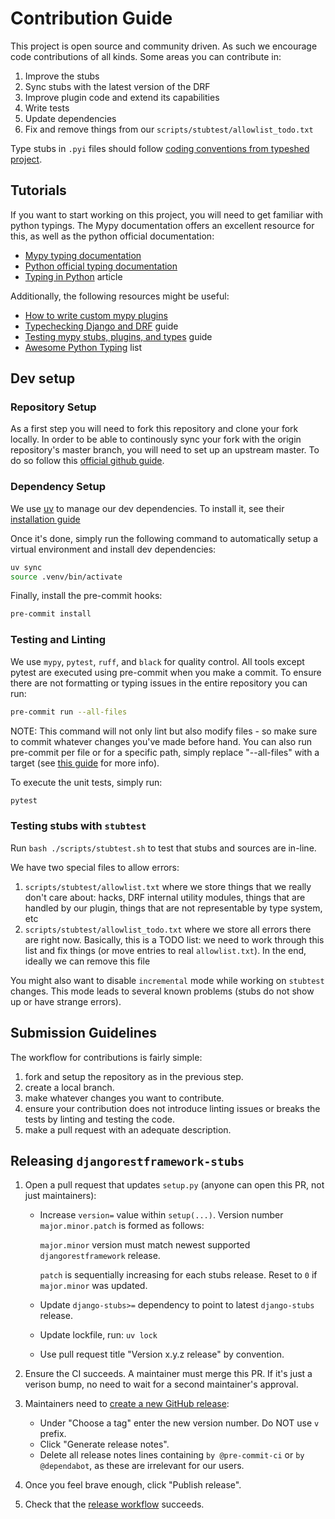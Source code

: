 # Contribution Guide

This project is open source and community driven. As such we encourage code contributions of all kinds. Some areas you can contribute in:

1. Improve the stubs
2. Sync stubs with the latest version of the DRF
3. Improve plugin code and extend its capabilities
4. Write tests
5. Update dependencies
6. Fix and remove things from our `scripts/stubtest/allowlist_todo.txt`

Type stubs in `.pyi` files should follow
[coding conventions from typeshed project](https://github.com/python/typeshed/blob/main/CONTRIBUTING.md#conventions).

## Tutorials

If you want to start working on this project, you will need to get familiar with python typings.
The Mypy documentation offers an excellent resource for this, as well as the python official documentation:

- [Mypy typing documentation](https://mypy.readthedocs.io/en/stable/#overview-type-system-reference)
- [Python official typing documentation](https://docs.python.org/3/library/typing.html)
- [Typing in Python](https://inventwithpython.com/blog/2019/11/24/type-hints-for-busy-python-programmers/) article

Additionally, the following resources might be useful:

- [How to write custom mypy plugins](https://mypy.readthedocs.io/en/stable/extending_mypy.html)
- [Typechecking Django and DRF](https://sobolevn.me/2019/08/typechecking-django-and-drf) guide
- [Testing mypy stubs, plugins, and types](https://sobolevn.me/2019/08/testing-mypy-types) guide
- [Awesome Python Typing](https://github.com/typeddjango/awesome-python-typing) list

## Dev setup

### Repository Setup

As a first step you will need to fork this repository and clone your fork locally.
In order to be able to continously sync your fork with the origin repository's master branch, you will need to set up an upstream master.
To do so follow this [official github guide](https://docs.github.com/en/free-pro-team@latest/github/collaborating-with-issues-and-pull-requests/syncing-a-fork).

### Dependency Setup

We use [uv](https://github.com/astral-sh/uv) to manage our dev dependencies.
To install it, see their [installation guide](https://docs.astral.sh/uv/getting-started/installation/)

Once it's done, simply run the following command to automatically setup a virtual environment and install dev dependencies:

```bash
uv sync
source .venv/bin/activate
```

Finally, install the pre-commit hooks:

```bash
pre-commit install
```

### Testing and Linting

We use `mypy`, `pytest`, `ruff`, and `black` for quality control. All tools except pytest are executed using pre-commit when you make a commit.
To ensure there are not formatting or typing issues in the entire repository you can run:

```bash
pre-commit run --all-files
```

NOTE: This command will not only lint but also modify files - so make sure to commit whatever changes you've made before hand.
You can also run pre-commit per file or for a specific path, simply replace "--all-files" with a target (see [this guide](https://codeburst.io/tool-your-django-project-pre-commit-hooks-e1799d84551f) for more info).

To execute the unit tests, simply run:

```bash
pytest
```

### Testing stubs with `stubtest`

Run `bash ./scripts/stubtest.sh` to test that stubs and sources are in-line.

We have two special files to allow errors:

1. `scripts/stubtest/allowlist.txt` where we store things that we really don't care about: hacks, DRF internal utility modules, things that are handled by our plugin, things that are not representable by type system, etc
2. `scripts/stubtest/allowlist_todo.txt` where we store all errors there are right now. Basically, this is a TODO list: we need to work through this list and fix things (or move entries to real `allowlist.txt`). In the end, ideally we can remove this file

You might also want to disable `incremental` mode while working on `stubtest` changes.
This mode leads to several known problems (stubs do not show up or have strange errors).

## Submission Guidelines

The workflow for contributions is fairly simple:

1. fork and setup the repository as in the previous step.
2. create a local branch.
3. make whatever changes you want to contribute.
4. ensure your contribution does not introduce linting issues or breaks the tests by linting and testing the code.
5. make a pull request with an adequate description.

## Releasing `djangorestframework-stubs`

1. Open a pull request that updates `setup.py` (anyone can open this PR, not just maintainers):

   - Increase `version=` value within `setup(...)`. Version number `major.minor.patch` is formed as follows:

     `major.minor` version must match newest supported `djangorestframework` release.

     `patch` is sequentially increasing for each stubs release. Reset to `0` if `major.minor` was updated.

   - Update `django-stubs>=` dependency to point to latest `django-stubs` release.
   - Update lockfile, run: `uv lock`
   - Use pull request title "Version x.y.z release" by convention.

2. Ensure the CI succeeds. A maintainer must merge this PR. If it's just a verison bump, no need
   to wait for a second maintainer's approval.

3. Maintainers need to [сreate a new GitHub release](https://github.com/typeddjango/djangorestframework-stubs/releases/new):

   - Under "Choose a tag" enter the new version number. Do NOT use `v` prefix.
   - Click "Generate release notes".
   - Delete all release notes lines containing `by @pre-commit-ci` or `by @dependabot`, as these
     are irrelevant for our users.

4. Once you feel brave enough, click "Publish release".

5. Check that the [release workflow](https://github.com/typeddjango/djangorestframework-stubs/actions/workflows/release.yml) succeeds.
